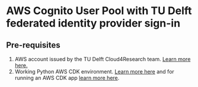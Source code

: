 # AWS Cognito User Pool with TU Delft federated identity provider sign-in

## Pre-requisites
1) AWS account issued by the TU Delft Cloud4Research team. [Learn more here.](https://tu-delft-ict-innovation.github.io/Cloud4Research/)
2) Working Python AWS CDK environment. [Learn more here](https://docs.aws.amazon.com/cdk/v2/guide/getting_started.html#getting_started_prerequisites) and for running an AWS CDK app [learn more here](https://docs.aws.amazon.com/cdk/v2/guide/hello_world.html).